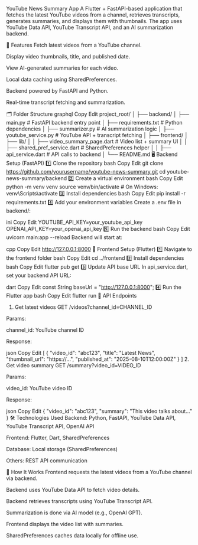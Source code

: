 YouTube News Summary App
A Flutter + FastAPI-based application that fetches the latest YouTube videos from a channel, retrieves transcripts, generates summaries, and displays them with thumbnails.
The app uses YouTube Data API, YouTube Transcript API, and an AI summarization backend.

📌 Features
Fetch latest videos from a YouTube channel.

Display video thumbnails, title, and published date.

View AI-generated summaries for each video.

Local data caching using SharedPreferences.

Backend powered by FastAPI and Python.

Real-time transcript fetching and summarization.

🗂 Folder Structure
graphql
Copy
Edit
project_root/
│
├── backend/
│   ├── main.py                # FastAPI backend entry point
│   ├── requirements.txt       # Python dependencies
│   ├── summarizer.py          # AI summarization logic
│   ├── youtube_service.py     # YouTube API + transcript fetching
│
├── frontend/
│   ├── lib/
│   │   ├── video_summary_page.dart   # Video list + summary UI
│   │   ├── shared_pref_service.dart  # SharedPreferences helper
│   │   ├── api_service.dart          # API calls to backend
│
└── README.md
🖥 Backend Setup (FastAPI)
1️⃣ Clone the repository
bash
Copy
Edit
git clone https://github.com/yourusername/youtube-news-summary.git
cd youtube-news-summary/backend
2️⃣ Create a virtual environment
bash
Copy
Edit
python -m venv venv
source venv/bin/activate  # On Windows: venv\Scripts\activate
3️⃣ Install dependencies
bash
Copy
Edit
pip install -r requirements.txt
4️⃣ Add your environment variables
Create a .env file in backend/:

ini
Copy
Edit
YOUTUBE_API_KEY=your_youtube_api_key
OPENAI_API_KEY=your_openai_api_key
5️⃣ Run the backend
bash
Copy
Edit
uvicorn main:app --reload
Backend will start at:

cpp
Copy
Edit
http://127.0.0.1:8000
📱 Frontend Setup (Flutter)
1️⃣ Navigate to the frontend folder
bash
Copy
Edit
cd ../frontend
2️⃣ Install dependencies
bash
Copy
Edit
flutter pub get
3️⃣ Update API base URL
In api_service.dart, set your backend API URL:

dart
Copy
Edit
const String baseUrl = "http://127.0.0.1:8000";
4️⃣ Run the Flutter app
bash
Copy
Edit
flutter run
🔗 API Endpoints
1. Get latest videos
GET /videos?channel_id=CHANNEL_ID

Params:

channel_id: YouTube channel ID

Response:

json
Copy
Edit
[
  {
    "video_id": "abc123",
    "title": "Latest News",
    "thumbnail_url": "https://...",
    "published_at": "2025-08-10T12:00:00Z"
  }
]
2. Get video summary
GET /summary?video_id=VIDEO_ID

Params:

video_id: YouTube video ID

Response:

json
Copy
Edit
{
  "video_id": "abc123",
  "summary": "This video talks about..."
}
🛠 Technologies Used
Backend: Python, FastAPI, YouTube Data API, YouTube Transcript API, OpenAI API

Frontend: Flutter, Dart, SharedPreferences

Database: Local storage (SharedPreferences)

Others: REST API communication

🚀 How It Works
Frontend requests the latest videos from a YouTube channel via backend.

Backend uses YouTube Data API to fetch video details.

Backend retrieves transcripts using YouTube Transcript API.

Summarization is done via AI model (e.g., OpenAI GPT).

Frontend displays the video list with summaries.

SharedPreferences caches data locally for offline use.
